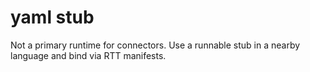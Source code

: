 # yaml stub
Not a primary runtime for connectors. Use a runnable stub in a nearby language and bind via RTT manifests.
